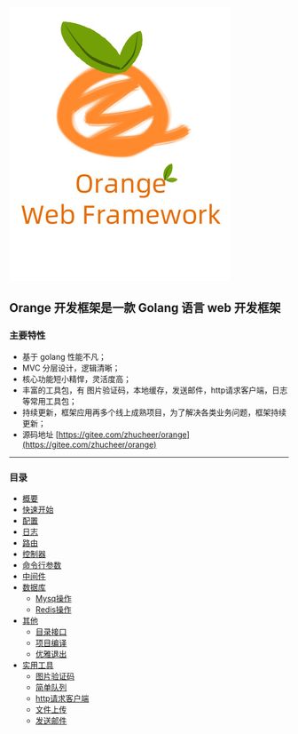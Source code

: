 ![](images/small.jpg)

## Orange 开发框架是一款 Golang 语言 web 开发框架

### 主要特性
- 基于 golang 性能不凡；
- MVC 分层设计，逻辑清晰；
- 核心功能短小精悍，灵活度高；
- 丰富的工具包，有 图片验证码，本地缓存，发送邮件，http请求客户端，日志 等常用工具包；
- 持续更新，框架应用再多个线上成熟项目，为了解决各类业务问题，框架持续更新；
- 源码地址 [https://gitee.com/zhucheer/orange](https://gitee.com/zhucheer/orange)


---

### 目录

* [概要](README.md)
* [快速开始](快速开始.md)
* [配置](config/配置.md)
* [日志](log/日志.md)
* [路由](route/路由.md)
* [控制器](controller/控制器.md)
* [命令行参数](config/命令行参数.md)
* [中间件](route/中间件.md)
* [数据库](#jump1)
    * [Mysq操作](DB/Mysq操作.md)
    * [Redis操作](DB/Redis操作.md)
* [其他](#jump3)
    * [目录接口](base/项目目录.md)
    * [项目编译](base/项目编译.md)
    * [优雅退出](base/优雅退出.md)
* [实用工具](#jump2)
    * [图片验证码](tools/图片验证码.md)
    * [简单队列](tools/简单队列.md)
    * [http请求客户端](tools/http请求客户端.md)
    * [文件上传](tools/文件上传.md)
    * [发送邮件](tools/发送邮件.md)

